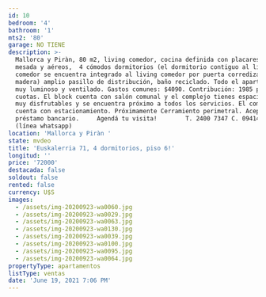 ```yaml
---
id: 10
bedroom: '4'
bathroom: '1'
mts2: '80'
garage: NO TIENE
description: >-
  Mallorca y Piràn, 80 m2, living comedor, cocina definida con placares bajo
  mesada y aéreos,  4 cómodos dormitorios (el dormitorio contiguo al living
  comedor se encuentra integrado al living comedor por puerta corrediza de
  madera) amplio pasillo de distribución, baño reciclado. Todo el apartamento es
  muy luminoso y ventilado. Gastos comunes: $4090. Contribución: 1985 pesos x 3
  cuotas. El block cuenta con salón comunal y el complejo tienes espacios verdes
  muy disfrutables y se encuentra próximo a todos los servicios. El complejo
  cuenta con estacionamiento. Próximamente Cerramiento perimetral. Acepta
  préstamo bancario.     Agendá tu visita!        T. 2400 7347 C. 094140123
  (línea whatsapp)
location: 'Mallorca y Piràn '
state: mvdeo
title: 'Euskalerria 71, 4 dormitorios, piso 6!'
longitud: ''
price: '72000'
destacada: false
soldout: false
rented: false
currency: U$S
images:
  - /assets/img-20200923-wa0060.jpg
  - /assets/img-20200923-wa0029.jpg
  - /assets/img-20200923-wa0063.jpg
  - /assets/img-20200923-wa0130.jpg
  - /assets/img-20200923-wa0039.jpg
  - /assets/img-20200923-wa0100.jpg
  - /assets/img-20200923-wa0095.jpg
  - /assets/img-20200923-wa0064.jpg
propertyType: apartamentos
listType: ventas
date: 'June 19, 2021 7:06 PM'
---
```


